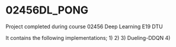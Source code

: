 # 02456DL_PONG
Project completed during course 02456 Deep Learning E19 DTU

It contains the following implementations;
1)
2)
3) Dueling-DDQN
4)
